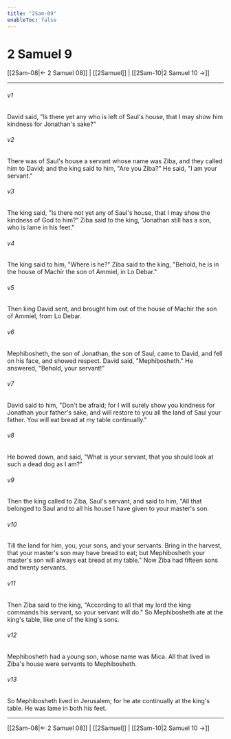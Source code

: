 ```yaml
---
title: "2Sam-09"
enableToc: false
---
```

# 2 Samuel 9

[[2Sam-08|← 2 Samuel 08]] | [[2Samuel]] | [[2Sam-10|2 Samuel 10 →]]
***



###### v1 
David said, "Is there yet any who is left of Saul's house, that I may show him kindness for Jonathan's sake?" 

###### v2 
There was of Saul's house a servant whose name was Ziba, and they called him to David; and the king said to him, "Are you Ziba?" He said, "I am your servant." 

###### v3 
The king said, "Is there not yet any of Saul's house, that I may show the kindness of God to him?" Ziba said to the king, "Jonathan still has a son, who is lame in his feet." 

###### v4 
The king said to him, "Where is he?" Ziba said to the king, "Behold, he is in the house of Machir the son of Ammiel, in Lo Debar." 

###### v5 
Then king David sent, and brought him out of the house of Machir the son of Ammiel, from Lo Debar. 

###### v6 
Mephibosheth, the son of Jonathan, the son of Saul, came to David, and fell on his face, and showed respect. David said, "Mephibosheth." He answered, "Behold, your servant!" 

###### v7 
David said to him, "Don't be afraid; for I will surely show you kindness for Jonathan your father's sake, and will restore to you all the land of Saul your father. You will eat bread at my table continually." 

###### v8 
He bowed down, and said, "What is your servant, that you should look at such a dead dog as I am?" 

###### v9 
Then the king called to Ziba, Saul's servant, and said to him, "All that belonged to Saul and to all his house I have given to your master's son. 

###### v10 
Till the land for him, you, your sons, and your servants. Bring in the harvest, that your master's son may have bread to eat; but Mephibosheth your master's son will always eat bread at my table." Now Ziba had fifteen sons and twenty servants. 

###### v11 
Then Ziba said to the king, "According to all that my lord the king commands his servant, so your servant will do." So Mephibosheth ate at the king's table, like one of the king's sons. 

###### v12 
Mephibosheth had a young son, whose name was Mica. All that lived in Ziba's house were servants to Mephibosheth. 

###### v13 
So Mephibosheth lived in Jerusalem; for he ate continually at the king's table. He was lame in both his feet.

***
[[2Sam-08|← 2 Samuel 08]] | [[2Samuel]] | [[2Sam-10|2 Samuel 10 →]]
